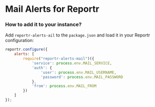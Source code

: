 # Mail Alerts for Reportr

### How to add it to your instance?

Add `reportr-alerts-ail` to the `package.json` and load it in your Reportr configuration:

```js
reportr.configure({
    alerts: [
        require("reportr-alerts-mail")({
            'service': process.env.MAIL_SERVICE,
            'auth': {
                'user': process.env.MAIL_USERNAME,
                'password': process.env.MAIL_PASSWORD
            },
            'from': process.env.MAIL_FROM
        })
    ]
});
```
